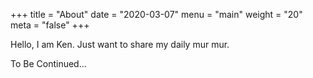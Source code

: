 +++
title = "About"
date = "2020-03-07"
menu = "main"
weight = "20"
meta = "false"
+++

Hello, I am Ken.
Just want to share my daily mur mur.

To Be Continued...
